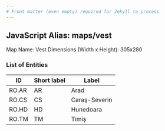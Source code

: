 ```yaml
---
# Front matter (even empty) required for Jekyll to process
---
```


## JavaScript Alias: maps/vest

Map Name: Vest
Dimensions (Width x Height): 305x280





### List of Entities

ID | Short label | Label
---|---|---|
RO.AR|AR|Arad
RO.CS|CS|Caraş-Severin
RO.HD|HD|Hunedoara
RO.TM|TM|Timiş

